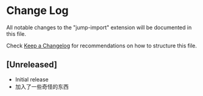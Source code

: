 # Change Log

All notable changes to the "jump-import" extension will be documented in this file.

Check [Keep a Changelog](http://keepachangelog.com/) for recommendations on how to structure this file.

## [Unreleased]

- Initial release
- 加入了一些奇怪的东西